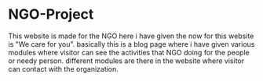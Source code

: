 # NGO-Project
This website is made for the NGO here i have given the now for this website is "We care for you". basically this is a blog page where i have given various modules where visitor can see the activities that NGO doing for the people or needy person.  different modules are there in the website where visitor can  contact with the organization.
